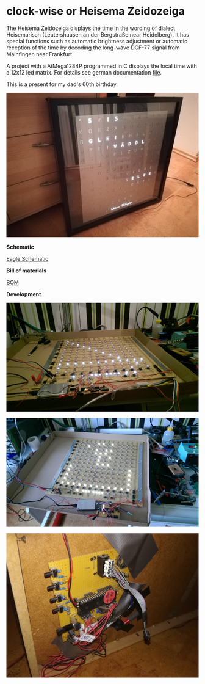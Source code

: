 # clock-wise or Heisema Zeidozeiga
The Heisema Zeidozeiga displays the time in the wording of dialect Heisemarisch (Leutershausen an der Bergstraße near Heidelberg). It has special functions such as automatic brightness adjustment or automatic reception of the time by decoding the long-wave DCF-77 signal from Mainfingen near Frankfurt.

A project with a AtMega1284P programmed in C displays the local time with a 12x12 led matrix. For details see german documentation [file](Docu/Zeidozeiga_Dokumentation_003.docx).

This is a present for my dad's 60th birthday.

![Project](Pictures/IMG_20220217_221033.jpg)

**Schematic**

[Eagle Schematic](Schematic/ClockWiseScematic.sch.pdf)

**Bill of materials**

[BOM](BOM/20140511_BillOfMaterials_Entwicklungskosten.pdf)

**Development**

![LED Matrix I ](Pictures/IMAG0180.jpg)

![LED Matrix II](Pictures/IMAG0183.jpg)

![PCB detail view](Pictures/IMG_20220217_221055.jpg)